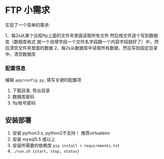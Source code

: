 # FTP 小需求

实现了一个简单的需求:

1、每2s从某个远程ftp上面的文件夹里面读取所有文件 然后按文件逐个写到数据库（数据库格式 就一个自增字段一个文件名字段跟一个内容字段就好了）中，然后清空文件夹里面的数据
2、每2s从数据库中读取所有数据，然后写到固定目录中，清空数据库


### 配置信息

编辑 `app/config.py`, 填写关键的配置项

1. 下载目录, 导出目录
2. 数据库密码
3. ftp账号密码


## 安装部署

1. 安装 python3.x, python2不支持！ 推荐virtualenv
2. 安装 mysql5.5 或以上
3. 安装所需要的依赖库 `pip install < requirements.txt`
4. `./run.sh {start, stop, status}`





